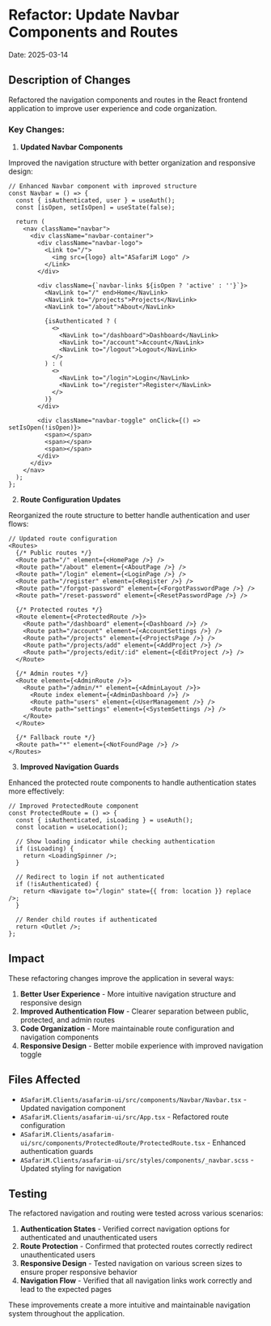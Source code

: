 # Refactor: Update Navbar Components and Routes

Date: 2025-03-14

## Description of Changes

Refactored the navigation components and routes in the React frontend application to improve user experience and code organization.

### Key Changes:

1. **Updated Navbar Components**

Improved the navigation structure with better organization and responsive design:

```tsx
// Enhanced Navbar component with improved structure
const Navbar = () => {
  const { isAuthenticated, user } = useAuth();
  const [isOpen, setIsOpen] = useState(false);
  
  return (
    <nav className="navbar">
      <div className="navbar-container">
        <div className="navbar-logo">
          <Link to="/">
            <img src={logo} alt="ASafariM Logo" />
          </Link>
        </div>
        
        <div className={`navbar-links ${isOpen ? 'active' : ''}`}>
          <NavLink to="/" end>Home</NavLink>
          <NavLink to="/projects">Projects</NavLink>
          <NavLink to="/about">About</NavLink>
          
          {isAuthenticated ? (
            <>
              <NavLink to="/dashboard">Dashboard</NavLink>
              <NavLink to="/account">Account</NavLink>
              <NavLink to="/logout">Logout</NavLink>
            </>
          ) : (
            <>
              <NavLink to="/login">Login</NavLink>
              <NavLink to="/register">Register</NavLink>
            </>
          )}
        </div>
        
        <div className="navbar-toggle" onClick={() => setIsOpen(!isOpen)}>
          <span></span>
          <span></span>
          <span></span>
        </div>
      </div>
    </nav>
  );
};
```

2. **Route Configuration Updates**

Reorganized the route structure to better handle authentication and user flows:

```tsx
// Updated route configuration
<Routes>
  {/* Public routes */}
  <Route path="/" element={<HomePage />} />
  <Route path="/about" element={<AboutPage />} />
  <Route path="/login" element={<LoginPage />} />
  <Route path="/register" element={<Register />} />
  <Route path="/forgot-password" element={<ForgotPasswordPage />} />
  <Route path="/reset-password" element={<ResetPasswordPage />} />
  
  {/* Protected routes */}
  <Route element={<ProtectedRoute />}>
    <Route path="/dashboard" element={<Dashboard />} />
    <Route path="/account" element={<AccountSettings />} />
    <Route path="/projects" element={<ProjectsPage />} />
    <Route path="/projects/add" element={<AddProject />} />
    <Route path="/projects/edit/:id" element={<EditProject />} />
  </Route>
  
  {/* Admin routes */}
  <Route element={<AdminRoute />}>
    <Route path="/admin/*" element={<AdminLayout />}>
      <Route index element={<AdminDashboard />} />
      <Route path="users" element={<UserManagement />} />
      <Route path="settings" element={<SystemSettings />} />
    </Route>
  </Route>
  
  {/* Fallback route */}
  <Route path="*" element={<NotFoundPage />} />
</Routes>
```

3. **Improved Navigation Guards**

Enhanced the protected route components to handle authentication states more effectively:

```tsx
// Improved ProtectedRoute component
const ProtectedRoute = () => {
  const { isAuthenticated, isLoading } = useAuth();
  const location = useLocation();
  
  // Show loading indicator while checking authentication
  if (isLoading) {
    return <LoadingSpinner />;
  }
  
  // Redirect to login if not authenticated
  if (!isAuthenticated) {
    return <Navigate to="/login" state={{ from: location }} replace />;
  }
  
  // Render child routes if authenticated
  return <Outlet />;
};
```

## Impact

These refactoring changes improve the application in several ways:

1. **Better User Experience** - More intuitive navigation structure and responsive design
2. **Improved Authentication Flow** - Clearer separation between public, protected, and admin routes
3. **Code Organization** - More maintainable route configuration and navigation components
4. **Responsive Design** - Better mobile experience with improved navigation toggle

## Files Affected

- `ASafariM.Clients/asafarim-ui/src/components/Navbar/Navbar.tsx` - Updated navigation component
- `ASafariM.Clients/asafarim-ui/src/App.tsx` - Refactored route configuration
- `ASafariM.Clients/asafarim-ui/src/components/ProtectedRoute/ProtectedRoute.tsx` - Enhanced authentication guards
- `ASafariM.Clients/asafarim-ui/src/styles/components/_navbar.scss` - Updated styling for navigation

## Testing

The refactored navigation and routing were tested across various scenarios:

1. **Authentication States** - Verified correct navigation options for authenticated and unauthenticated users
2. **Route Protection** - Confirmed that protected routes correctly redirect unauthenticated users
3. **Responsive Design** - Tested navigation on various screen sizes to ensure proper responsive behavior
4. **Navigation Flow** - Verified that all navigation links work correctly and lead to the expected pages

These improvements create a more intuitive and maintainable navigation system throughout the application.
